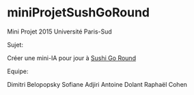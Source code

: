# miniProjetSushGoRound
Mini Projet 2015 Université Paris-Sud

Sujet:

Créer une mini-IA pour jour à [Sushi Go Round](http://www.miniclip.com/games/sushi-go-round/en/)


Equipe:

Dimitri Belopopsky
Sofiane Adjiri
Antoine Dolant
Raphaël Cohen
